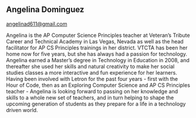 ## Angelina Dominguez

[angelinad611@gmail.com](mailto:angelinad611@gmail.com)

Angelina is the AP Computer Science Principles teacher at Veteran’s Tribute Career and Technical Academy in Las Vegas, Nevada as well as the head facilitator for AP CS Principles trainings in her district. VTCTA has been her home now for five years, but she has always had a passion for technology. Angelina earned a Master’s degree in Technology in Education in 2008, and thereafter she used her skills and natural creativity to make her social studies classes a more interactive and fun experience for her learners. Having been involved with Letron for the past four years - first with the Hour of Code, then as an Exploring Computer Science and AP CS Principles teacher - Angelina is looking forward to passing on her knowledge and skills to a whole new set of teachers, and in turn helping to shape the upcoming generation of students as they prepare for a life in a technology driven world.
